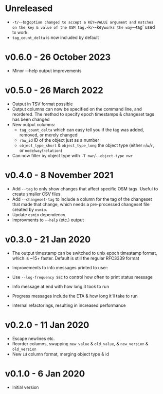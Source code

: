 # Unreleased

* `-t/`--tag` option changed to accept a KEY=VALUE argument and matches on the
  key & value of the OSM tag.
 `-k`/`--key` works the way `--tag` used to work.
* `tag_count_delta` is now included by default

# v0.6.0 - 26 October 2023

* Minor --help output improvements

# v0.5.0 - 26 March 2022

* Output in TSV format possible
* Output columns can now be specified on the command line, and reordered. The
  method to specify epoch timestamps & changeset tags has been changed
* New output columns:
  * `tag_count_delta` which can easy tell you if the tag was
     added, removed, or merely changed
  * `raw_id` ID of the object just as a number
  * `object_type_short` & `object_type_long` the object type (either `n`/`w`/`r`, or `node`/`way`/`relation`)
* Can now filter by object type with `-T nwr`/`--object-type nwr`

# v0.4.0 - 8 November 2021

* Add `--tag` to only show changes that affect specific OSM tags. Useful to
  create smaller CSV files
* Add `--changeset-tag` to include a column for the tag of the changeset that
  made that change, which needs a pre-processed changeset file created by `osmio`.
* Update `osmio` dependency
* Improvments to `--help` (etc.) output

# v0.3.0 - 21 Jan 2020

* The output timestamp can be switched to unix epoch timestamp format, which is
  ~15+ faster. Default is still the regular RFC3339 format

* Improvements to info messages printed to user:

 * Use `--log-frequency SEC` to control how often to print status message
 * Info message at end with how long it took to run
 * Progress messages include the ETA & how long it'll take to run

* Internal refactorings, resulting in increased performance

# v0.2.0 - 11 Jan 2020

* Escape newlines etc.
* Reorder columns, swapping `new_value` & `old_value`, & `new_version` & `old_version`
* New `id` column format, merging object type & id

# v0.1.0 - 6 Jan 2020

* Initial version

